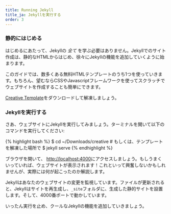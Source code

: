 ```yaml
---
title: Running Jekyll
title_ja: Jekyllを実行する
order: 3
---
```


### 静的にはじめる

はじめるにあたって、Jekyllの _全て_ を学ぶ必要はありません。Jekyllでのサイト作成は、静的なHTMLからはじめ、徐々にJekyllの機能を追加していくように始まります。

このガイドでは、数多くある無料HTMLテンプレートのうち1つを使っていきます。もちろん、望むならCSSやJavascriptフレームワークを使ってスクラッチでウェブサイトを作成することも簡単にできます。

[Creative Template](/creative.zip)をダウンロードして解凍しましょう。


### Jekyllを実行する

さあ、ウェブサイトにJekyllを実行してみましょう。ターミナルを開いて以下のコマンドを実行してください:

{% highlight bash %}
$ cd ~/Downloads/creative # もしくは、テンプレートを解凍した場所で
$ jekyll serve
{% endhighlight %}

ブラウザを開いて、 [http://localhost:4000](http://localhost:4000)にアクセスしましょう。もしうまくいっていれば、ウェブサイトが表示されます！これといって興奮しないかもしれませんが、実際には何が起こったのか解説します。

Jekyllはあなたのウェブサイトの変更を監視しています。ファイルが更新されると、Jekyllはサイトを再生成し、`_site`フォルダに、生成した静的サイトを設置します。そして、4000番ポートで動かしています。

いったん実行を止め、クールなJekyllの機能を追加していきましょう。
